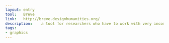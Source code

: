 ```yaml
---
layout: entry
tool:	Breve
link:	http://breve.designhumanities.org/
description:	a tool for researchers who have to work with very incomplete and messy data. From Stanford's Humanities + Design project
tags:
- graphics
---
```

